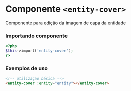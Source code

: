 # Componente `<entity-cover>`
Componente para edição da imagem de capa da entidade

### Importando componente
```PHP
<?php 
$this->import('entity-cover');
?>
```
### Exemplos de uso
```HTML
<!-- utilizaçao básica -->
<entity-cover :entity="entity"></entity-cover>

```